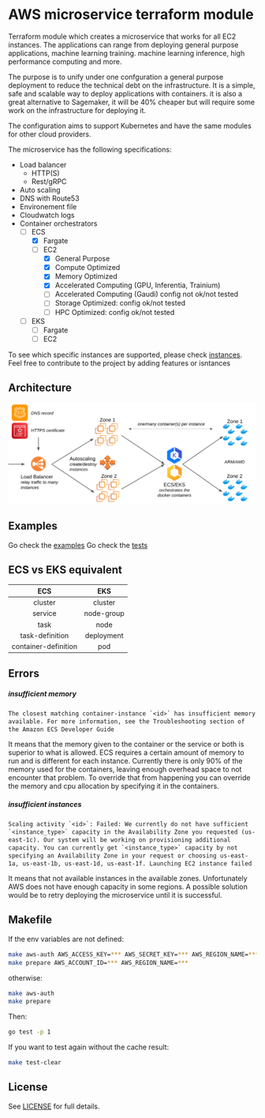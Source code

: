 # AWS microservice terraform module

Terraform module which creates a microservice that works for all EC2 instances. The applications can range from deploying general purpose applications, machine learning training. machine learning inference, high performance computing and more.

The purpose is to unify under one confguration a general purpose deployment to reduce the technical debt on the infrastructure. It is a simple, safe and scalable way to deploy applications with containers.
it is also a great alternative to Sagemaker, it will be 40% cheaper but will require some work on the infrastructure for deploying it.

The configuration aims to support Kubernetes and have the same modules for other cloud providers.

The microservice has the following specifications:

- Load balancer
    - HTTP(S)
    - Rest/gRPC
- Auto scaling
- DNS with Route53
- Environement file
- Cloudwatch logs
- Container orchestrators
    - [ ] ECS
      - [x] Fargate
      - [ ] EC2
          - [x] General Purpose
          - [x] Compute Optimized
          - [x] Memory Optimized
          - [x] Accelerated Computing (GPU, Inferentia, Trainium)
          - [ ] Accelerated Computing (Gaudi) config not ok/not tested
          - [ ] Storage Optimized: config ok/not tested
          - [ ] HPC Optimized: config ok/not tested
    - [ ] EKS
        - [ ] Fargate
        - [ ] EC2

To see which specific instances are supported, please check [instances](). Feel free to contribute to the project by adding features or isntances

## Architecture

![Architecture](https://github.com/vistimi/terraform-aws-microservice/blob/trunk/images/architecture.png?raw=true)

## Examples

Go check the [examples](https://github.com/vistimi/terraform-aws-microservice/tree/trunk/examples)
Go check the [tests](https://github.com/vistimi/terraform-aws-microservice/tree/trunk/tests/microservice)

## ECS vs EKS equivalent

|         ECS          |    EKS     |
| :------------------: | :--------: |
|       cluster        |  cluster   |
|       service        | node-group |
|         task         |    node    |
|   task-definition    | deployment |
| container-definition |    pod     |

## Errors

##### insufficient memory
```
The closest matching container-instance `<id>` has insufficient memory available. For more information, see the Troubleshooting section of the Amazon ECS Developer Guide
```

It means that the memory given to the container or the service or both is superior to what is allowed. ECS requires a certain amount of memory to run and is different for each instance. Currently there is only 90% of the memory used for the containers, leaving enough overhead space to not encounter that problem. To override that from happening you can override the memory and cpu allocation by specifying it in the containers.

##### insufficient instances
```
Scaling activity `<id>`: Failed: We currently do not have sufficient `<instance_type>` capacity in the Availability Zone you requested (us-east-1c). Our system will be working on provisioning additional capacity. You can currently get `<instance_type>` capacity by not specifying an Availability Zone in your request or choosing us-east-1a, us-east-1b, us-east-1d, us-east-1f. Launching EC2 instance failed
```

It means that not available instances in the available zones. Unfortunately AWS does not have enough capacity in some regions. A possible solution would be to retry deploying the microservice until it is successful.

## Makefile

If the env variables are not defined:
```sh
make aws-auth AWS_ACCESS_KEY=*** AWS_SECRET_KEY=*** AWS_REGION_NAME=***
make prepare AWS_ACCOUNT_ID=*** AWS_REGION_NAME=***
```

otherwise:
```sh
make aws-auth
make prepare
```

Then:
```sh
go test -p 1
```

If you want to test again without the cache result:
```sh
make test-clear
```

## License

See [LICENSE](https://github.com/vistimi/terraform-aws-microservice/tree/trunk/LICENSE) for full details.